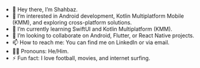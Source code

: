 - 👋 Hey there, I’m Shahbaz.
- 👀 I’m interested in Android development, Kotlin Multiplatform Mobile (KMM), and exploring cross-platform solutions.
- 🌱 I’m currently learning SwiftUI and Kotlin Multiplatform (KMM).
- 💞️ I’m looking to collaborate on Android, Flutter, or React Native projects.
- 📫 How to reach me: You can find me on LinkedIn or via email.
- 👨‍🦱 Pronouns: He/Him.
- ⚡ Fun fact: I love football, movies, and internet surfing.

<!---
shahbazili/shahbazili is a ✨ special ✨ repository because its `README.md` (this file) appears on your GitHub profile.
You can click the Preview link to take a look at your changes.
--->
